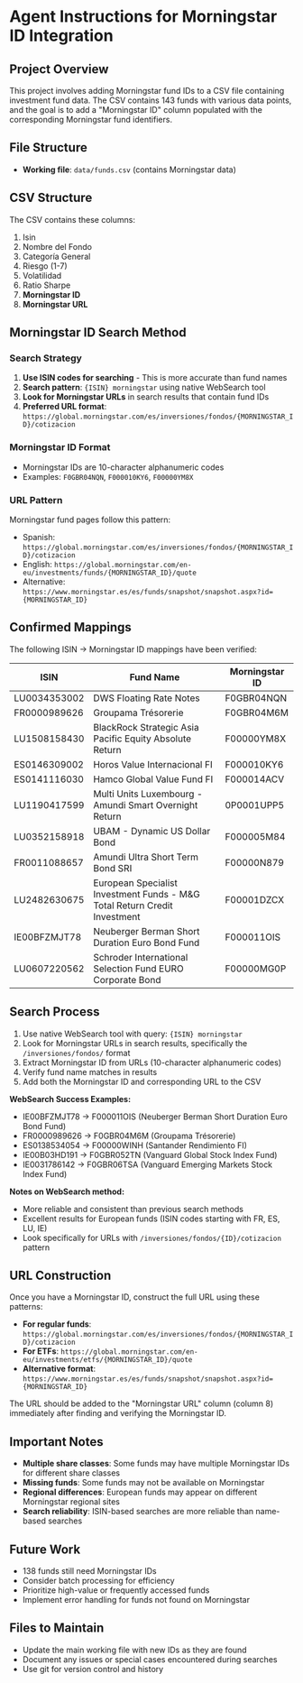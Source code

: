 # Agent Instructions for Morningstar ID Integration

## Project Overview

This project involves adding Morningstar fund IDs to a CSV file containing
investment fund data. The CSV contains 143 funds with various data points,
and the goal is to add a "Morningstar ID" column populated with the
corresponding Morningstar fund identifiers.

## File Structure

- **Working file**: `data/funds.csv` (contains Morningstar data)

## CSV Structure

The CSV contains these columns:

1. Isin
2. Nombre del Fondo
3. Categoría General
4. Riesgo (1-7)
5. Volatilidad
6. Ratio Sharpe
7. **Morningstar ID**
8. **Morningstar URL**
## Morningstar ID Search Method

### Search Strategy

1. **Use ISIN codes for searching** - This is more accurate than fund names
2. **Search pattern**: `{ISIN} morningstar` using native WebSearch tool
3. **Look for Morningstar URLs** in search results that contain fund IDs
4. **Preferred URL format**: `https://global.morningstar.com/es/inversiones/fondos/{MORNINGSTAR_ID}/cotizacion`
### Morningstar ID Format

- Morningstar IDs are 10-character alphanumeric codes
- Examples: `F0GBR04NQN`, `F000010KY6`, `F00000YM8X`
### URL Pattern

Morningstar fund pages follow this pattern:

- Spanish: `https://global.morningstar.com/es/inversiones/fondos/{MORNINGSTAR_ID}/cotizacion`
- English: `https://global.morningstar.com/en-eu/investments/funds/{MORNINGSTAR_ID}/quote`
- Alternative: `https://www.morningstar.es/es/funds/snapshot/snapshot.aspx?id={MORNINGSTAR_ID}`
## Confirmed Mappings

The following ISIN → Morningstar ID mappings have been verified:

| ISIN | Fund Name | Morningstar ID |
|------|-----------|----------------|
| LU0034353002 | DWS Floating Rate Notes | F0GBR04NQN |
| FR0000989626 | Groupama Trésorerie | F0GBR04M6M |
| LU1508158430 | BlackRock Strategic Asia Pacific Equity Absolute Return | F00000YM8X |
| ES0146309002 | Horos Value Internacional FI | F000010KY6 |
| ES0141116030 | Hamco Global Value Fund FI | F000014ACV |
| LU1190417599 | Multi Units Luxembourg - Amundi Smart Overnight Return | 0P0001UPP5 |
| LU0352158918 | UBAM - Dynamic US Dollar Bond | F000005M84 |
| FR0011088657 | Amundi Ultra Short Term Bond SRI | F00000N879 |
| LU2482630675 | European Specialist Investment Funds - M&G Total Return Credit Investment | F00001DZCX |
| IE00BFZMJT78 | Neuberger Berman Short Duration Euro Bond Fund | F000011OIS |
| LU0607220562 | Schroder International Selection Fund EURO Corporate Bond | F00000MG0P |

## Search Process

1. Use native WebSearch tool with query: `{ISIN} morningstar`
2. Look for Morningstar URLs in search results, specifically the `/inversiones/fondos/` format
3. Extract Morningstar ID from URLs (10-character alphanumeric codes)
4. Verify fund name matches in results
5. Add both the Morningstar ID and corresponding URL to the CSV

**WebSearch Success Examples:**
- IE00BFZMJT78 → F000011OIS (Neuberger Berman Short Duration Euro Bond Fund)
- FR0000989626 → F0GBR04M6M (Groupama Trésorerie)
- ES0138534054 → F00000WINH (Santander Rendimiento FI) 
- IE00B03HD191 → F0GBR052TN (Vanguard Global Stock Index Fund)
- IE0031786142 → F0GBR06TSA (Vanguard Emerging Markets Stock Index Fund)

**Notes on WebSearch method:**
- More reliable and consistent than previous search methods
- Excellent results for European funds (ISIN codes starting with FR, ES, LU, IE)
- Look specifically for URLs with `/inversiones/fondos/{ID}/cotizacion` pattern
## URL Construction

Once you have a Morningstar ID, construct the full URL using these patterns:

- **For regular funds**: `https://global.morningstar.com/es/inversiones/fondos/{MORNINGSTAR_ID}/cotizacion`
- **For ETFs**: `https://global.morningstar.com/en-eu/investments/etfs/{MORNINGSTAR_ID}/quote`
- **Alternative format**: `https://www.morningstar.es/es/funds/snapshot/snapshot.aspx?id={MORNINGSTAR_ID}`

The URL should be added to the "Morningstar URL" column (column 8)
immediately after finding and verifying the Morningstar ID.
## Important Notes

- **Multiple share classes**: Some funds may have multiple Morningstar IDs
  for different share classes
- **Missing funds**: Some funds may not be available on Morningstar
- **Regional differences**: European funds may appear on different
  Morningstar regional sites
- **Search reliability**: ISIN-based searches are more reliable than
  name-based searches
## Future Work

- 138 funds still need Morningstar IDs
- Consider batch processing for efficiency
- Prioritize high-value or frequently accessed funds
- Implement error handling for funds not found on Morningstar
## Files to Maintain

- Update the main working file with new IDs as they are found
- Document any issues or special cases encountered during searches
- Use git for version control and history
